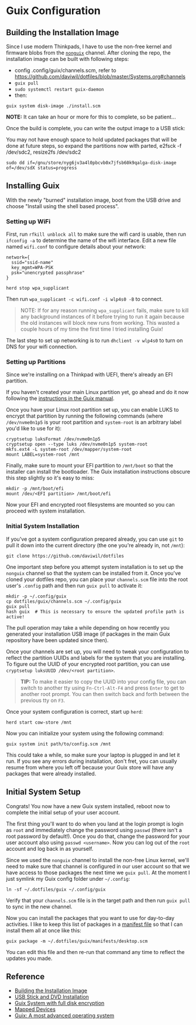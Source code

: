 # Guix Configuration

## Building the Installation Image

Since I use modern Thinkpads, I have to use the non-free kernel and firmware
blobs from the [`nonguix`](https://gitlab.com/nonguix/nonguix) channel.  After
cloning the repo, the installation image can be built with following steps:
 - config .config/guix/channels.scm, refer to https://github.com/daviwil/dotfiles/blob/master/Systems.org#channels
 - `guix pull`
 - `sudo systemctl restart guix-daemon`
 - then:
```shell
guix system disk-image ./install.scm
```

**NOTE:** It can take an hour or more for this to complete, so be patient...

Once the build is complete, you can write the output image to a USB stick:

You may not have enough space to hold updated packages that will be done at future steps, so expand the partitions now with parted, e2fsck -f /dev/sdc2, resize2fs /dev/sdc2

```shell
sudo dd if=/gnu/store/nyg6jv3a4l0pbcvb0x7jfsb60k9qalga-disk-image of=/dev/sdX status=progress
```

## Installing Guix

With the newly "burned" installation image, boot from the USB drive and choose
"Install using the shell based process".

### Setting up WiFi

First, run `rfkill unblock all` to make sure the wifi card is usable, then run
`ifconfig -a` to determine the name of the wifi interface.  Edit a new file
named `wifi.conf` to configure details about your network:

```
network={
  ssid="ssid-name"
  key_mgmt=WPA-PSK
  psk="unencrypted passphrase"
}
```

```
herd stop wpa_supplicant
```


Then run `wpa_supplicant -c wifi.conf -i wlp4s0 -B` to connect.

> NOTE: If for any reason running `wpa_supplicant` fails, make sure to kill any
> background instances of it before trying to run it again because the old
> instances will block new runs from working.  This wasted a couple hours of my
> time the first time I tried installing Guix!

The last step to set up networking is to run `dhclient -v wlp4s0` to turn on DNS
for your wifi connection.

### Setting up Partitions

Since we're installing on a Thinkpad with UEFI, there's already an EFI
partition.

If you haven't created your main Linux partition yet, go ahead and do it now
following the [instructions in the Guix
manual](https://guix.gnu.org/manual/en/guix.html#Disk-Partitioning).

Once you have your Linux root partition set up, you can enable LUKS to encrypt
that partition by running the following commands (where `/dev/nvme0n1p5` is your
root partition and `system-root` is an arbitrary label you'd like to use for
it):

```
cryptsetup luksFormat /dev/nvme0n1p5
cryptsetup open --type luks /dev/nvme0n1p5 system-root
mkfs.ext4 -L system-root /dev/mapper/system-root
mount LABEL=system-root /mnt
```

Finally, make sure to mount your EFI partition to `/mnt/boot` so that the
installer can install the bootloader.  The Guix installation instructions
obscure this step slightly so it's easy to miss:

```
mkdir -p /mnt/boot/efi
mount /dev/<EFI partition> /mnt/boot/efi
```

Now your EFI and encrypted root filesystems are mounted so you can proceed with
system installation.

### Initial System Installation

If you've got a system configuration prepared already, you can use `git` to pull
it down into the current directory (the one you're already in, not `/mnt`):

```
git clone https://github.com/daviwil/dotfiles
```

One important step before you attempt system installation is to set up the
`nonguix` channel so that the system can be installed from it.  Once you've
cloned your dotfiles repo, you can place your `channels.scm` file into the root
user's `.config` path and then run `guix pull` to activate it:

```
mkdir -p ~/.config/guix
cp dotfiles/guix/channels.scm ~/.config/guix
guix pull
hash guix  # This is necessary to ensure the updated profile path is active!
```

The pull operation may take a while depending on how recently you generated your
installation USB image (if packages in the main Guix repository have been
updated since then).

Once your channels are set up, you will need to tweak your configuration to
reflect the partition UUIDs and labels for the system that you are installing.
To figure out the UUID of your encrypted root partition, you can use `cryptsetup
luksUUID /dev/<root partition>`.

> **TIP:** To make it easier to copy the UUID into your config file, you can
> switch to another tty using `Fn-Ctrl-Alt-F4` and press `Enter` to get to
> another root prompt.  You can then switch back and forth between the previous
> tty on `F3`.

Once your system configuration is correct, start up `herd`:

```
herd start cow-store /mnt
```

Now you can initialize your system using the following command:

```
guix system init path/to/config.scm /mnt
```

This could take a while, so make sure your laptop is plugged in and let it run.
If you see any errors during installation, don't fret, you can usually resume
from where you left off because your Guix store will have any packages that were
already installed.

## Initial System Setup

Congrats!  You now have a new Guix system installed, reboot now to complete the
initial setup of your user account.

The first thing you'll want to do when you land at the login prompt is login as
`root` and immediately change the password using `passwd` (there isn't a root
password by default!).  Once you do that, change the password for your user
account also using `passwd <username>`.  Now you can log out of the `root`
account and log back in as yourself.

Since we used the `nonguix` channel to install the non-free Linux kernel, we'll
need to make sure that channel is configured in our user account so that we have
access to those packages the next time we `guix pull`.  At the moment I just
symlink my Guix config folder under `~/.config`:

```
ln -sf ~/.dotfiles/guix ~/.config/guix
```

Verify that your `channels.scm` file is in the target path and then run `guix
pull` to sync in the new channel.

Now you can install the packages that you want to use for day-to-day activities.
I like to keep this list of packages in a [manifest
file](../manifests/desktop.scm) so that I can install them all at once like
this:

```
guix package -m ~/.dotfiles/guix/manifests/desktop.scm
```

You can edit this file and then re-run that command any time to reflect the
updates you made.

## Reference

- [Building the Installation Image](https://guix.gnu.org/manual/en/html_node/Building-the-Installation-Image.html#Building-the-Installation-Image)
- [USB Stick and DVD Installation](https://guix.gnu.org/manual/en/html_node/USB-Stick-and-DVD-Installation.html#USB-Stick-and-DVD-Installation)
- [Guix System with full disk encryption](https://libreboot.org/docs/gnulinux/guix_system.html)
- [Mapped Devices](https://guix.gnu.org/manual/en/html_node/Mapped-Devices.html)
- [Guix: A most advanced operating system](https://ambrevar.xyz/guix-advance/)
